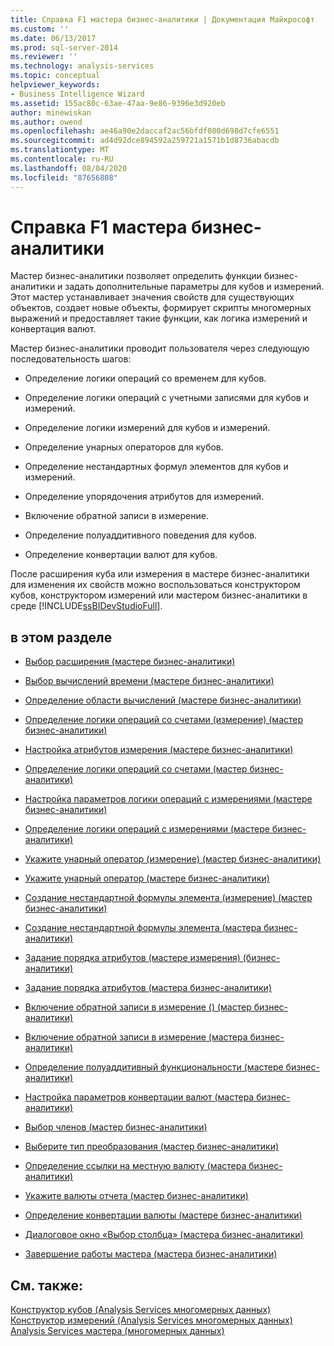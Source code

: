 ```yaml
---
title: Справка F1 мастера бизнес-аналитики | Документация Майкрософт
ms.custom: ''
ms.date: 06/13/2017
ms.prod: sql-server-2014
ms.reviewer: ''
ms.technology: analysis-services
ms.topic: conceptual
helpviewer_keywords:
- Business Intelligence Wizard
ms.assetid: 155ac80c-63ae-47aa-9e86-9396e3d920eb
author: minewiskan
ms.author: owend
ms.openlocfilehash: ae46a90e2daccaf2ac56bfdf080d698d7cfe6551
ms.sourcegitcommit: ad4d92dce894592a259721a1571b1d8736abacdb
ms.translationtype: MT
ms.contentlocale: ru-RU
ms.lasthandoff: 08/04/2020
ms.locfileid: "87656808"
---
```

# <a name="business-intelligence-wizard-f1-help"></a>Справка F1 мастера бизнес-аналитики
  Мастер бизнес-аналитики позволяет определить функции бизнес-аналитики и задать дополнительные параметры для кубов и измерений. Этот мастер устанавливает значения свойств для существующих объектов, создает новые объекты, формирует скрипты многомерных выражений и предоставляет такие функции, как логика измерений и конвертация валют.  
  
 Мастер бизнес-аналитики проводит пользователя через следующую последовательность шагов:  
  
-   Определение логики операций со временем для кубов.  
  
-   Определение логики операций с учетными записями для кубов и измерений.  
  
-   Определение логики измерений для кубов и измерений.  
  
-   Определение унарных операторов для кубов.  
  
-   Определение нестандартных формул элементов для кубов и измерений.  
  
-   Определение упорядочения атрибутов для измерений.  
  
-   Включение обратной записи в измерение.  
  
-   Определение полуаддитивного поведения для кубов.  
  
-   Определение конвертации валют для кубов.  
  
 После расширения куба или измерения в мастере бизнес-аналитики для изменения их свойств можно воспользоваться конструктором кубов, конструктором измерений или мастером бизнес-аналитики в среде [!INCLUDE[ssBIDevStudioFull](../includes/ssbidevstudiofull-md.md)].  
  
## <a name="in-this-section"></a>в этом разделе  
  
-   [Выбор расширения &#40;мастере бизнес-аналитики&#41;](choose-enhancement-business-intelligence-wizard.md)  
  
-   [Выбор вычислений времени &#40;мастере бизнес-аналитики&#41;](choose-time-calculations-business-intelligence-wizard.md)  
  
-   [Определение области вычислений &#40;мастере бизнес-аналитики&#41;](define-scope-of-calculations-business-intelligence-wizard.md)  
  
-   [Определение логики операций со счетами &#40;измерение&#41; &#40;мастер бизнес-аналитики&#41;](define-account-intelligence-dimension-business-intelligence-wizard.md)  
  
-   [Настройка атрибутов измерения &#40;мастере бизнес-аналитики&#41;](configure-dimension-attributes-business-intelligence-wizard.md)  
  
-   [Определение логики операций со счетами &#40;мастер бизнес-аналитики&#41;](define-account-intelligence-business-intelligence-wizard.md)  
  
-   [Настройка параметров логики операций с измерениями &#40;мастере бизнес-аналитики&#41;](set-dimension-intelligence-options-business-intelligence-wizard.md)  
  
-   [Определение логики операций с измерениями &#40;мастере бизнес-аналитики&#41;](define-dimension-intelligence-business-intelligence-wizard.md)  
  
-   [Укажите унарный оператор &#40;измерение&#41; &#40;мастер бизнес-аналитики&#41;](specify-a-unary-operator-dimension-business-intelligence-wizard.md)  
  
-   [Укажите унарный оператор &#40;мастере бизнес-аналитики&#41;](specify-a-unary-operator-business-intelligence-wizard.md)  
  
-   [Создание нестандартной формулы элемента &#40;измерение&#41; &#40;мастер бизнес-аналитики&#41;](create-a-custom-member-formula-dimension-business-intelligence-wizard.md)  
  
-   [Создание нестандартной формулы элемента &#40;мастера бизнес-аналитики&#41;](create-a-custom-member-formula-business-intelligence-wizard.md)  
  
-   [Задание порядка атрибутов &#40;мастере измерения&#41; &#40;бизнес-аналитики&#41;](specify-attribute-ordering-dimension-business-intelligence-wizard.md)  
  
-   [Задание порядка атрибутов &#40;мастера бизнес-аналитики&#41;](specify-attribute-ordering-business-intelligence-wizard.md)  
  
-   [Включение обратной записи в измерение &#40;&#41; &#40;мастер бизнес-аналитики&#41;](enable-dimension-writeback-dimension-business-intelligence-wizard.md)  
  
-   [Включение обратной записи в измерение &#40;мастера бизнес-аналитики&#41;](enable-dimension-writeback-business-intelligence-wizard.md)  
  
-   [Определение полуаддитивный функциональности &#40;мастере бизнес-аналитики&#41;](define-semiadditive-behavior-business-intelligence-wizard.md)  
  
-   [Настройка параметров конвертации валют &#40;мастера бизнес-аналитики&#41;](set-currency-conversion-options-business-intelligence-wizard.md)  
  
-   [Выбор членов &#40;мастер бизнес-аналитики&#41;](select-members-business-intelligence-wizard.md)  
  
-   [Выберите тип преобразования &#40;мастер бизнес-аналитики&#41;](select-conversion-type-business-intelligence-wizard.md)  
  
-   [Определение ссылки на местную валюту &#40;мастера бизнес-аналитики&#41;](define-local-currency-reference-business-intelligence-wizard.md)  
  
-   [Укажите валюты отчета &#40;мастер бизнес-аналитики&#41;](specify-reporting-currencies-business-intelligence-wizard.md)  
  
-   [Определение конвертации валюты &#40;мастере бизнес-аналитики&#41;](define-currency-conversion-business-intelligence-wizard.md)  
  
-   [Диалоговое окно «Выбор столбца» &#40;мастера бизнес-аналитики&#41;](select-a-column-dialog-box-business-intelligence-wizard.md)  
  
-   [Завершение работы мастера &#40;мастера бизнес-аналитики&#41;](completing-the-wizard-business-intelligence-wizard.md)  
  
## <a name="see-also"></a>См. также:  
 [Конструктор кубов &#40;Analysis Services многомерных данных&#41;](cube-designer-analysis-services-multidimensional-data.md)   
 [Конструктор измерений &#40;Analysis Services многомерных данных&#41;](dimension-designer-analysis-services-multidimensional-data.md)   
 [Analysis Services мастера &#40;многомерных данных&#41;](analysis-services-wizards-multidimensional-data.md)  
  
  
